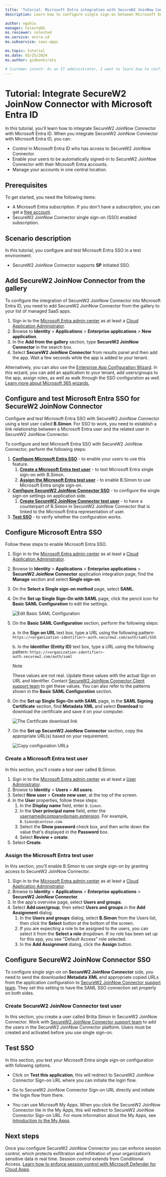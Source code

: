 ```yaml
---
title: 'Tutorial: Microsoft Entra integration with SecureW2 JoinNow Connector'
description: Learn how to configure single sign-on between Microsoft Entra ID and SecureW2 JoinNow Connector.

author: nguhiu
manager: CelesteDG
ms.reviewer: celested
ms.service: entra-id
ms.subservice: saas-apps

ms.topic: tutorial
ms.date: 03/25/2024
ms.author: gideonkiratu

# Customer intent: As an IT administrator, I want to learn how to configure single sign-on between Microsoft Entra ID and SecureW2 JoinNow Connector so that I can control who has access to SecureW2 JoinNow Connector, enable automatic sign-in with Microsoft Entra accounts, and manage my accounts in one central location.
---
```


# Tutorial: Integrate SecureW2 JoinNow Connector with Microsoft Entra ID

In this tutorial, you'll learn how to integrate SecureW2 JoinNow Connector with Microsoft Entra ID. When you integrate SecureW2 JoinNow Connector with Microsoft Entra ID, you can:

* Control in Microsoft Entra ID who has access to SecureW2 JoinNow Connector.
* Enable your users to be automatically signed-in to SecureW2 JoinNow Connector with their Microsoft Entra accounts.
* Manage your accounts in one central location.

## Prerequisites

To get started, you need the following items:

* A Microsoft Entra subscription. If you don't have a subscription, you can get a [free account](https://azure.microsoft.com/free/).
* SecureW2 JoinNow Connector single sign-on (SSO) enabled subscription.

## Scenario description

In this tutorial, you configure and test Microsoft Entra SSO in a test environment.

* SecureW2 JoinNow Connector supports **SP** initiated SSO.

## Add SecureW2 JoinNow Connector from the gallery

To configure the integration of SecureW2 JoinNow Connector into Microsoft Entra ID, you need to add SecureW2 JoinNow Connector from the gallery to your list of managed SaaS apps.

1. Sign in to the [Microsoft Entra admin center](https://entra.microsoft.com) as at least a [Cloud Application Administrator](~/identity/role-based-access-control/permissions-reference.md#cloud-application-administrator).
1. Browse to **Identity** > **Applications** > **Enterprise applications** > **New application**.
1. In the **Add from the gallery** section, type **SecureW2 JoinNow Connector** in the search box.
1. Select **SecureW2 JoinNow Connector** from results panel and then add the app. Wait a few seconds while the app is added to your tenant.

 Alternatively, you can also use the [Enterprise App Configuration Wizard](https://portal.office.com/AdminPortal/home?Q=Docs#/azureadappintegration). In this wizard, you can add an application to your tenant, add users/groups to the app, assign roles, as well as walk through the SSO configuration as well. [Learn more about Microsoft 365 wizards.](/microsoft-365/admin/misc/azure-ad-setup-guides)

<a name='configure-and-test-azure-ad-sso-for-securew2-joinnow-connector'></a>

## Configure and test Microsoft Entra SSO for SecureW2 JoinNow Connector

Configure and test Microsoft Entra SSO with SecureW2 JoinNow Connector using a test user called **B.Simon**. For SSO to work, you need to establish a link relationship between a Microsoft Entra user and the related user in SecureW2 JoinNow Connector.

To configure and test Microsoft Entra SSO with SecureW2 JoinNow Connector, perform the following steps:

1. **[Configure Microsoft Entra SSO](#configure-azure-ad-sso)** - to enable your users to use this feature.
    1. **[Create a Microsoft Entra test user](#create-an-azure-ad-test-user)** - to test Microsoft Entra single sign-on with B.Simon.
    1. **[Assign the Microsoft Entra test user](#assign-the-azure-ad-test-user)** - to enable B.Simon to use Microsoft Entra single sign-on.
1. **[Configure SecureW2 JoinNow Connector SSO](#configure-securew2-joinnow-connector-sso)** - to configure the single sign-on settings on application side.
    1. **[Create SecureW2 JoinNow Connector test user](#create-securew2-joinnow-connector-test-user)** - to have a counterpart of B.Simon in SecureW2 JoinNow Connector that is linked to the Microsoft Entra representation of user.
1. **[Test SSO](#test-sso)** - to verify whether the configuration works.

<a name='configure-azure-ad-sso'></a>

## Configure Microsoft Entra SSO

Follow these steps to enable Microsoft Entra SSO.

1. Sign in to the [Microsoft Entra admin center](https://entra.microsoft.com) as at least a [Cloud Application Administrator](~/identity/role-based-access-control/permissions-reference.md#cloud-application-administrator).
1. Browse to **Identity** > **Applications** > **Enterprise applications** > **SecureW2 JoinNow Connector** application integration page, find the **Manage** section and select **Single sign-on**.
1. On the **Select a Single sign-on method** page, select **SAML**.
1. On the **Set up Single Sign-On with SAML** page, click the pencil icon for **Basic SAML Configuration** to edit the settings.

   ![Edit Basic SAML Configuration](common/edit-urls.png)

1. On the **Basic SAML Configuration** section, perform the following steps:

	a. In the **Sign on URL** text box, type a URL using the following pattern:
    `https://<organization-identifier>-auth.securew2.com/auth/saml/SSO`

    b. In the **Identifier (Entity ID)** text box, type a URL using the following pattern:
    `https://<organization-identifier>-auth.securew2.com/auth/saml`

	> [!NOTE]
	> These values are not real. Update these values with the actual Sign on URL and Identifier. Contact [SecureW2 JoinNow Connector Client support team](mailto:support@securew2.com) to get these values. You can also refer to the patterns shown in the **Basic SAML Configuration** section.

1. On the **Set up Single Sign-On with SAML** page, in the **SAML Signing Certificate** section,  find **Metadata XML** and select **Download** to download the certificate and save it on your computer.

	![The Certificate download link](common/metadataxml.png)

1. On the **Set up SecureW2 JoinNow Connector** section, copy the appropriate URL(s) based on your requirement.

	![Copy configuration URLs](common/copy-configuration-urls.png)

<a name='create-an-azure-ad-test-user'></a>

### Create a Microsoft Entra test user

In this section, you'll create a test user called B.Simon.

1. Sign in to the [Microsoft Entra admin center](https://entra.microsoft.com) as at least a [User Administrator](~/identity/role-based-access-control/permissions-reference.md#user-administrator).
1. Browse to **Identity** > **Users** > **All users**.
1. Select **New user** > **Create new user**, at the top of the screen.
1. In the **User** properties, follow these steps:
   1. In the **Display name** field, enter `B.Simon`.  
   1. In the **User principal name** field, enter the username@companydomain.extension. For example, `B.Simon@contoso.com`.
   1. Select the **Show password** check box, and then write down the value that's displayed in the **Password** box.
   1. Select **Review + create**.
1. Select **Create**.

<a name='assign-the-azure-ad-test-user'></a>

### Assign the Microsoft Entra test user

In this section, you'll enable B.Simon to use single sign-on by granting access to SecureW2 JoinNow Connector.

1. Sign in to the [Microsoft Entra admin center](https://entra.microsoft.com) as at least a [Cloud Application Administrator](~/identity/role-based-access-control/permissions-reference.md#cloud-application-administrator).
1. Browse to **Identity** > **Applications** > **Enterprise applications** > **SecureW2 JoinNow Connector**.
1. In the app's overview page, select **Users and groups**.
1. Select **Add user/group**, then select **Users and groups** in the **Add Assignment** dialog.
   1. In the **Users and groups** dialog, select **B.Simon** from the Users list, then click the **Select** button at the bottom of the screen.
   1. If you are expecting a role to be assigned to the users, you can select it from the **Select a role** dropdown. If no role has been set up for this app, you see "Default Access" role selected.
   1. In the **Add Assignment** dialog, click the **Assign** button.

## Configure SecureW2 JoinNow Connector SSO

To configure single sign-on on **SecureW2 JoinNow Connector** side, you need to send the downloaded **Metadata XML** and appropriate copied URLs from the application configuration to [SecureW2 JoinNow Connector support team](mailto:support@securew2.com). They set this setting to have the SAML SSO connection set properly on both sides.

### Create SecureW2 JoinNow Connector test user

In this section, you create a user called Britta Simon in SecureW2 JoinNow Connector. Work with [SecureW2 JoinNow Connector support team](mailto:support@securew2.com) to add the users in the SecureW2 JoinNow Connector platform. Users must be created and activated before you use single sign-on.

## Test SSO

In this section, you test your Microsoft Entra single sign-on configuration with following options. 

* Click on **Test this application**, this will redirect to SecureW2 JoinNow Connector Sign-on URL where you can initiate the login flow. 

* Go to SecureW2 JoinNow Connector Sign-on URL directly and initiate the login flow from there.

* You can use Microsoft My Apps. When you click the SecureW2 JoinNow Connector tile in the My Apps, this will redirect to SecureW2 JoinNow Connector Sign-on URL. For more information about the My Apps, see [Introduction to the My Apps](https://support.microsoft.com/account-billing/sign-in-and-start-apps-from-the-my-apps-portal-2f3b1bae-0e5a-4a86-a33e-876fbd2a4510).

## Next steps

Once you configure SecureW2 JoinNow Connector you can enforce session control, which protects exfiltration and infiltration of your organization’s sensitive data in real time. Session control extends from Conditional Access. [Learn how to enforce session control with Microsoft Defender for Cloud Apps](/cloud-app-security/proxy-deployment-any-app).
